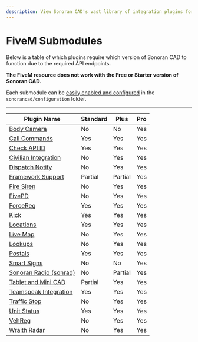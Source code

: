 ```yaml
---
description: View Sonoran CAD's vast library of integration plugins for your community!
---
```


# FiveM Submodules

Below is a table of which plugins require which version of Sonoran CAD to function due to the required API endpoints.

**The FiveM resource does not work with the Free or Starter version of Sonoran CAD.**

Each submodule can be [easily enabled and configured](../submodule-configuration/) in the `sonorancad/configuration` folder.

***

| Plugin Name                                                                                                       | Standard | Plus    | Pro |
| ----------------------------------------------------------------------------------------------------------------- | -------- | ------- | --- |
| [Body Camera](../../../../roadmap/v2-legacy/available-plugins/bodycam.md)                                         | No       | No      | Yes |
| [Call Commands](../../../../roadmap/v2-legacy/available-plugins/call-commands.md)                                 | Yes      | Yes     | Yes |
| [Check API ID](../../../../roadmap/v2-legacy/available-plugins/api-id-checker.md)                                 | Yes      | Yes     | Yes |
| [Civilian Integration](../../../../roadmap/v2-legacy/available-plugins/civilian-integration.md)                   | No       | Yes     | Yes |
| [Dispatch Notify](../../../../roadmap/v2-legacy/available-plugins/dispatch-notify.md)                             | No       | Yes     | Yes |
| [Framework Support](../../../../roadmap/v2-legacy/available-plugins/framework-support-esx-qbcore-and-auto-fines/) | Partial  | Partial | Yes |
| [Fire Siren](../../../../other/archive/fire-siren.md)                                                             | No       | Yes     | Yes |
| [FivePD](../../../../roadmap/v2-legacy/available-plugins/fivepd.md)                                               | No       | Yes     | Yes |
| [ForceReg](../../../../roadmap/v2-legacy/available-plugins/forcereg.md)                                           | Yes      | Yes     | Yes |
| [Kick](../../../../roadmap/v2-legacy/available-plugins/kick.md)                                                   | Yes      | Yes     | Yes |
| [Locations](../../../../roadmap/v2-legacy/available-plugins/locations.md)                                         | Yes      | Yes     | Yes |
| [Live Map](../../../../roadmap/v2-legacy/available-plugins/live-map.md)                                           | No       | Yes     | Yes |
| [Lookups](../../../../roadmap/v2-legacy/available-plugins/lookups.md)                                             | No       | Yes     | Yes |
| [Postals](../../../../roadmap/v2-legacy/available-plugins/postals.md)                                             | Yes      | Yes     | Yes |
| [Smart Signs](../../../../roadmap/v2-legacy/available-plugins/smart-signs.md)                                     | No       | No      | Yes |
| [Sonoran Radio (sonrad)](../../../../roadmap/v2-legacy/available-plugins/sonoran-radio-sonrad.md)                 | No       | Partial | Yes |
| [Tablet and Mini CAD](../../../../roadmap/v2-legacy/available-plugins/tablet.md)                                  | Partial  | Yes     | Yes |
| [Teamspeak Integration](../../../../roadmap/v2-legacy/available-plugins/teamspeak-3.md)                           | Yes      | Yes     | Yes |
| [Traffic Stop](../../../../roadmap/v2-legacy/available-plugins/traffic-stop.md)                                   | No       | Yes     | Yes |
| [Unit Status](../../../../roadmap/v2-legacy/available-plugins/unit-status.md)                                     | Yes      | Yes     | Yes |
| [VehReg](../../../../roadmap/v2-legacy/available-plugins/vehreg.md)                                               | No       | Yes     | Yes |
| [Wraith Radar](../../../../roadmap/v2-legacy/available-plugins/wraithv2.md)                                       | No       | Yes     | Yes |

